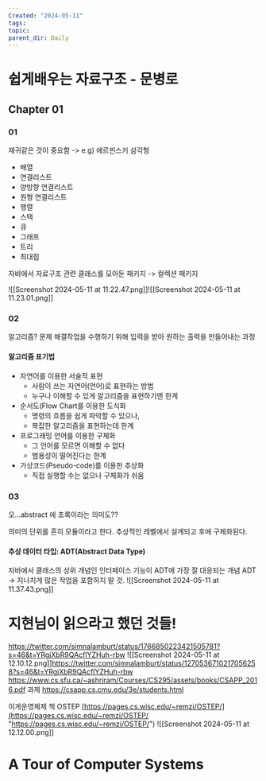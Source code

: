```yaml
---
Created: "2024-05-11"
tags: 
topic: 
parent_dir: Daily
---
```

# 쉽게배우는 자료구조 - 문병로
## Chapter 01
### 01
재귀같은 것이 중요함 -> e.g) 에르핀스키 삼각형

- 배열
- 연결리스트
- 양방향 연결리스트
- 원형 연결리스트
- 행렬
- 스택
- 큐
- 그래프
- 트리
- 최대힙

자바에서 자료구조 관련 클래스를 모아둔 패키지 -> 컬렉션 패키지

![[Screenshot 2024-05-11 at 11.22.47.png]]![[Screenshot 2024-05-11 at 11.23.01.png]]

### 02
알고리즘? 문제 해결작업을 수행하기 위해 입력을 받아 원하는 출력을 만들어내는 과정
#### 알고리즘 표기법
- 자연어를 이용한 서술적 표현
	- 사람이 쓰는 자연어(언어)로 표현하는 방법
	- 누구나 이해할 수 있게 알고리즘을 표현하기엔 한계
- 순서도(Flow Chart를 이용한 도식화
	- 명령의 흐름을 쉽게 파악할 수 있으나,
	- 복잡한 알고리즘을 표현하는데 한계
- 프로그래밍 언어를 이용한 구체화
	- 그 언어를 모르면 이해할 수 없다
	- 범용성이 떨어진다는 한계
- 가상코드(Pseudo-code)를 이용한 추상화
	- 직접 실행할 수는 없으나 구체화가 쉬움
### 03
오...abstract 에 초록이라는 의미도??

의미의 단위를 흔히 모듈이라고 한다. 추상적인 레벨에서 설계되고 후에 구체화된다. 

#### 추상 데이터 타입: ADT(Abstract Data Type)
자바에서 클래스의 상위 개념인 인터페이스 기능이 ADT에 가장 잘 대응되는 개념
ADT -> 지나치게 많은 작업을 포함하지 말 것.
![[Screenshot 2024-05-11 at 11.37.43.png]]

# 지현님이 읽으라고 했던 것들!
https://twitter.com/simnalamburt/status/1766850223421505781?s=46&t=YRgjXbR9QAcflYZHuh-rbw
![[Screenshot 2024-05-11 at 12.10.12.png]]https://twitter.com/simnalamburt/status/1270536710217056258?s=46&t=YRgjXbR9QAcflYZHuh-rbw
https://www.cs.sfu.ca/~ashriram/Courses/CS295/assets/books/CSAPP_2016.pdf
과제
https://csapp.cs.cmu.edu/3e/students.html

이게운영체제 책 OSTEP [https://pages.cs.wisc.edu/~remzi/OSTEP/](https://pages.cs.wisc.edu/~remzi/OSTEP/ "https://pages.cs.wisc.edu/~remzi/OSTEP/")
![[Screenshot 2024-05-11 at 12.12.00.png]]


# A Tour of Computer Systems